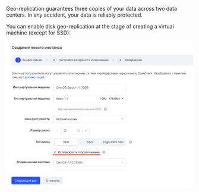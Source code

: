 Geo-replication guarantees three copies of your data across two data centers. In any accident, your data is reliably protected.

You can enable disk geo-replication at the stage of creating a virtual machine (except for SSD):

![](./assets/1596059583983-1596059583983.png)